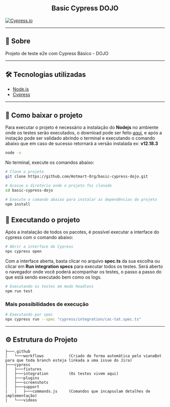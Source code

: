 <h2 align="center"> 
    Basic Cypress DOJO
</h2>

[![Cypress.io](https://img.shields.io/badge/tested%20with-Cypress-04C38E.svg)](https://www.cypress.io/)

---

## 📝 Sobre
Projeto de teste e2e com Cypress Básico - DOJO

---

## 🛠 Tecnologias utilizadas

- [Node.js](https://nodejs.org/en/)
- [Cypress](https://www.cypress.io/)

---

## 📂 Como baixar o projeto

Para executar o projeto é necessário a instalação do **Nodejs** no ambiente onde os testes serão executados, o download pode ser feito [aqui](https://nodejs.org/en/), e após a instação pode ser validado abrindo o terminal e executando o comando abaixo que em caso de sucesso retornará a versão instalada ex: **v12.18.3**

```bash
node -v
```

No terminal, execute os comandos abaixo:
```bash
# Clone o projeto
git clone https://github.com/Hotmart-Org/basic-cypress-dojo.git
```
```bash
# Acesse o diretório onde o projeto foi clonado
cd basic-cypress-dojo
```
```bash
# Execute o comando abaixo para instalar as dependências do projeto
npm install
```
## 🔌  Executando o projeto

Após a instalação de todos os pacotes, é possível executar a interface do cypress com o comando abaixo:
```bash
# Abrir a interface do Cypress
npx cypress open
```
Com a interface aberta, basta clicar no arquivo **spec.ts** da sua escolha ou clicar em **Run integration specs** para executar todos os testes. Será aberto o navegador onde você poderá acompanhar os testes, o passo a passo do que está sendo executado bem como os logs.
```bash
# Executando os testes em modo headless
npm run test
```
### Mais possibilidades de execução
```bash
# Executando por spec
npx cypress run --spec "cypress/integration/cac-tat.spec.ts" 
```
---

## ⚙ Estrutura do Projeto
```
├───.github
│   └───workflows           (Criado de forma automática pelo vianaBot para que toda branch esteja linkada a uma issue do Jira)
├───cypress
│   ├───fixtures            
│   ├───integration         (Os testes vivem aqui)
│   ├───plugins
│   ├───screenshots
│   ├───support
|   |   ├───commands.js     (Comandos que incapsulam detalhes de implementação)
│   └───videos
```